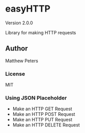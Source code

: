 # easyHTTP

Version 2.0.0

Library for making HTTP requests

## Author

Matthew Peters

### License

MIT

### Using JSON Placeholder

- Make an HTTP GET Request
- Make an HTTP POST Request
- Make an HTTP PUT Request
- Make an HTTP DELETE Request
